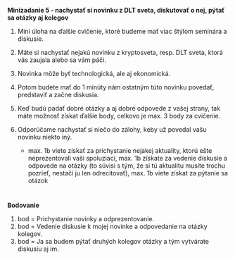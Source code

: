 **Minizadanie 5 - nachystať si novinku z DLT sveta, diskutovať o nej, pýtať sa otázky aj kolegov**
1. Mini úloha na ďalšie cvičenie, ktoré budeme mať viac štýlom seminára a diskusie.
2. Máte si nachystať nejakú novinku z kryptosveta, resp. DLT sveta, ktorá vás zaujala alebo sa vám páči.
3. Novinka môže byť technologická, ale aj ekonomická. 
4. Potom budete mať do 1 minúty nám ostatným túto novinku povedať, predstaviť a začne diskusia. 
5. Keď budú padať dobré otázky a aj dobré odpovede z vašej strany, tak máte možnosť získat ďalšie body, celkovo je max. 3 body za cvičenie.
6. Odporúčame nachystať si niečo do zálohy, keby už povedal vašu novinku niekto iný.

   - max. 1b viete získať za prichystanie nejakej aktuality, ktorú ešte neprezentovali vaši spoluziaci, max. 1b získate za vedenie diskusie a odpovede na otázky (to súvisí s tým, že si tú aktualitu musíte trochu pozrieť, nestačí ju len odrecitovať), max. 1b viete získat za pýtanie sa otázok

#

**Bodovanie**
1. bod = Prichystanie novinky a odprezentovanie.
2. bod = Vedenie diskusie k mojej novinke a odpovedanie na otázky kolegov.
3. bod = Ja sa budem pýtať druhých kolegov otázky a tým vytvárate diskusiu aj im.
